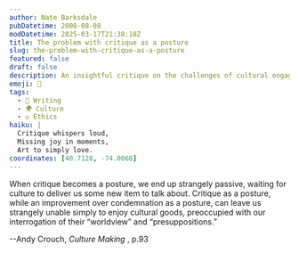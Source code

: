 ```yaml
---
author: Nate Barksdale
pubDatetime: 2008-08-08
modDatetime: 2025-03-17T21:38:18Z
title: The problem with critique as a posture
slug: the-problem-with-critique-as-a-posture
featured: false
draft: false
description: An insightful critique on the challenges of cultural engagement and the tendency toward passive critique rather than active enjoyment of cultural goods. "When critique becomes a posture, we end up strangely passive, waiting for culture to deliver us some new item to talk about. Critique as a posture, while an improvement over condemnation as a posture, can leave us strangely unable simply to enjoy cultural goods, preoccupied with our interrogation of their 'worldview' and 'presuppositions.'"
emoji: 🧐
tags:
  - 📝 Writing
  - 🌍 Culture
  - ⚖️ Ethics
haiku: |
  Critique whispers loud,  
  Missing joy in moments,  
  Art to simply love.
coordinates: [40.7128, -74.0060]
---
```


When critique becomes a posture, we end up strangely passive, waiting for culture to deliver us some new item to talk about. Critique as a posture, while an improvement over condemnation as a posture, can leave us strangely unable simply to enjoy cultural goods, preoccupied with our interrogation of their “worldview” and “presuppositions.”

--Andy Crouch, _Culture Making_ , p.93
